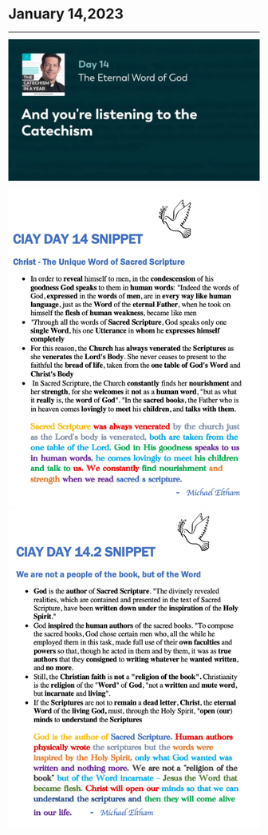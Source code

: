 # January 14,2023
---

[![The Eternal Word of God](https://github.com/fernal73/CIAY/blob/main/January/jpgs/Day014.jpg?raw=true)](https://youtu.be/RupRbJjkP6c "The Eternal Word of God")

![Day 14 Snippet](https://github.com/fernal73/CIAY/blob/main/January/jpgs/Day14Snippet.jpg?raw=true)
![Day 14 Snippet2](https://github.com/fernal73/CIAY/blob/main/January/jpgs/Day14Snippet2.jpg?raw=true)
